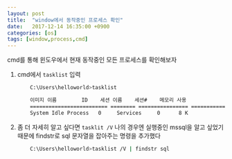 ```yaml
---
layout: post
title:  "window에서 동작중인 프로세스 확인"
date:   2017-12-14 16:35:00 +0900
categories: [os]
tags: [window,process,cmd]
---
```



cmd를 통해 윈도우에서 현재 동작중인 모든 프로세스를 확인해보자

1. cmd에서 `tasklist` 입력

	~~~bash
		C:\Users\helloworld>tasklist

		이미지 이름        ID    세션 이름    세션#    메모리 사용
		========================= ======== ================ =========== ============
		System Idle Process   0     Services     0      8 K
	~~~


2. 좀 더 자세히 알고 싶다면 `tasklit /V` 
	나의 경우엔 실행중인 mssql을 알고 싶었기 때문에 findstr로 sql 문자열을 잡아주는 명령을 추가했다



	~~~bash
		C:\Users\helloworld>tasklist /V | findstr sql
	~~~
